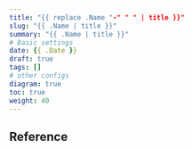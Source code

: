 ```yaml
---
title: "{{ replace .Name "-" " " | title }}"
slug: "{{ .Name | title }}"
summary: "{{ .Name | title }}"
# Basic settings
date: {{ .Date }}
draft: true
tags: []
# other configs
diagram: true
toc: true
weight: 40
---
```


## Reference
